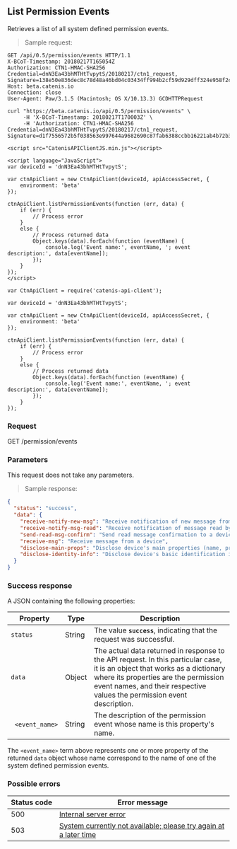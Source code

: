 ## List Permission Events

Retrieves a list of all system defined permission events.

> Sample request:

```http--raw
GET /api/0.5/permission/events HTTP/1.1
X-BCoT-Timestamp: 20180217T165054Z
Authorization: CTN1-HMAC-SHA256 Credential=dnN3Ea43bhMTHtTvpytS/20180217/ctn1_request, Signature=138e50e836dec8c78d48a46bd04c03434ff994b2cf59d929dff324e958f2c096
Host: beta.catenis.io
Connection: close
User-Agent: Paw/3.1.5 (Macintosh; OS X/10.13.3) GCDHTTPRequest
```

```shell
curl "https://beta.catenis.io/api/0.5/permission/events" \
     -H 'X-BCoT-Timestamp: 20180217T170003Z' \
     -H 'Authorization: CTN1-HMAC-SHA256 Credential=dnN3Ea43bhMTHtTvpytS/20180217/ctn1_request, Signature=d1f7556572b5f038563e997644a9682690c87fab6388ccbb16221ab4b72b3a56'
```

```html--javascript
<script src="CatenisAPIClientJS.min.js"></script>

<script language="JavaScript">
var deviceId = 'dnN3Ea43bhMTHtTvpytS';
    
var ctnApiClient = new CtnApiClient(deviceId, apiAccessSecret, {
    environment: 'beta'
});

ctnApiClient.listPermissionEvents(function (err, data) {
    if (err) {
        // Process error
    }
    else {
        // Process returned data
        Object.keys(data).forEach(function (eventName) {
            console.log('Event name:', eventName, '; event description:', data[eventName]);
        });
    }
});
</script>
```

```javascript--node
var CtnApiClient = require('catenis-api-client');

var deviceId = 'dnN3Ea43bhMTHtTvpytS';
    
var ctnApiClient = new CtnApiClient(deviceId, apiAccessSecret, {
    environment: 'beta'
});

ctnApiClient.listPermissionEvents(function (err, data) {
    if (err) {
        // Process error
    }
    else {
        // Process returned data
        Object.keys(data).forEach(function (eventName) {
            console.log('Event name:', eventName, '; event description:', data[eventName]);
        });
    }
});
```

### Request

GET /permission/events

### Parameters

This request does not take any parameters.

> Sample response:

```json
{
  "status": "success",
  "data": {
    "receive-notify-new-msg": "Receive notification of new message from a device",
    "receive-notify-msg-read": "Receive notification of message read by a device",
    "send-read-msg-confirm": "Send read message confirmation to a device",
    "receive-msg": "Receive message from a device",
    "disclose-main-props": "Disclose device's main properties (name, product unique ID) to a device",
    "disclose-identity-info": "Disclose device's basic identification information to a device"
  }
}
```

### Success response

A JSON containing the following properties:

| Property | Type | Description |
| -------- | ---- | ----------- |
| `status` | String | The value **`success`**, indicating that the request was successful. |
| `data` | Object | The actual data returned in response to the API request. In this particular case, it is an object that works as a dictionary where its properties are the permission event names, and their respective values the permission event description. |
| &nbsp;&nbsp;`<event_name>` | String | The description of the permission event whose name is this property's name. |

<aside class="notice">
The <code>&lt;event_name></code> term above represents one or more property of the returned <code>data</code> object whose name correspond to the name of one of the system defined permission events.
</aside>

### Possible errors

| Status&nbsp;code | Error&nbsp;message |
| ----------- | ------------- |
| 500 | <a href="#error_msg_100">Internal server error |
| 503 | <a href="#error_msg_220">System currently not available; please try again at a later time |
